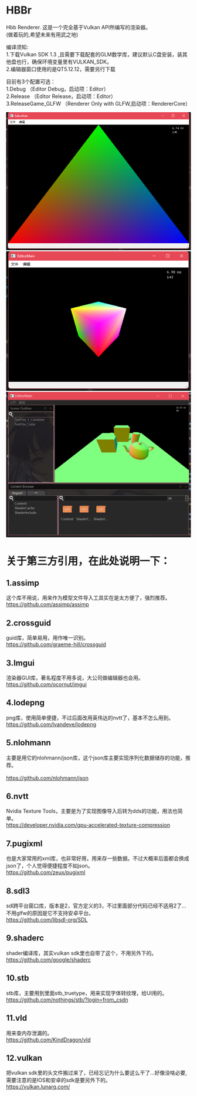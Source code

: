 # HBBr
Hbb Renderer.
这是一个完全基于Vulkan API所编写的渲染器。  
(做着玩的,希望未来有用武之地)   
  
编译须知:    
1.下载Vulkan SDK 1.3 ,且需要下载配套的GLM数学库，建议默认C盘安装，装其他盘也行，确保环境变量里有VULKAN_SDK。        
2.编辑器窗口使用的是QT5.12.12，需要另行下载     
              
目前有3个配置可选：     
1.Debug             （Editor Debug，启动项：Editor）            
2.Release           （Editor Release，启动项：Editor）              
3.ReleaseGame_GLFW  （Renderer Only with GLFW,启动项：RendererCore）             

![PreviewImage](/Preview.png) 
![PreviewImageCube](/PreviewCube.png) 
![PreviewImageCube](/PreviewFBX.png) 

# 关于第三方引用，在此处说明一下：
## 1.assimp        
这个库不用说，用来作为模型文件导入工具实在是太方便了，强烈推荐。<br>
https://github.com/assimp/assimp<br>
## 2.crossguid     
guid库，简单易用，用作唯一识别。<br>
https://github.com/graeme-hill/crossguid<br>
## 3.Imgui         
渲染器GUI库，著名程度不用多说，大公司做编辑器也会用。<br>
https://github.com/ocornut/imgui<br>
## 4.lodepng       
png库，使用简单便捷，不过后面改用英伟达的nvtt了，基本不怎么用到。 <br>
https://github.com/lvandeve/lodepng<br>
## 5.nlohmann      
主要是用它的nlohmann/json库，这个json库主要实现序列化数据储存的功能，推荐。<br>  
https://github.com/nlohmann/json<br>
## 6.nvtt          
Nvidia Texture Tools，主要是为了实现图像导入后转为dds的功能，用法也简单。 <br>
https://developer.nvidia.com/gpu-accelerated-texture-compression<br>
## 7.pugixml       
也是大家常用的xml库，也非常好用，用来存一些数据。不过大概率后面都会换成json了，个人觉得便捷程度不如json。 <br>
https://github.com/zeux/pugixml<br>
## 8.sdl3          
sdl跨平台窗口库，版本是2，官方定义的3，不过里面部分代码已经不适用2了...不用glfw的原因是它不支持安卓平台。 <br>
https://github.com/libsdl-org/SDL<br>
## 9.shaderc       
shader编译库，其实vulkan sdk里也自带了这个，不用另外下的。 <br>
https://github.com/google/shaderc<br>
## 10.stb          
stb库，主要用到里面stb_truetype，用来实现字体转纹理，给UI用的。 <br>
https://github.com/nothings/stb/?login=from_csdn<br>
## 11.vld          
用来查内存泄漏的。  <br>
https://github.com/KindDragon/vld<br>
## 12.vulkan      
把vulkan sdk里的头文件搬过来了，已经忘记为什么要这么干了...好像没啥必要,需要注意的是IOS和安卓的sdk是要另外下的。 <br>
https://vulkan.lunarg.com/<br>
